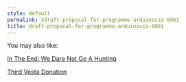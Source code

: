 ```yaml
---
style: default
permalink: Xdraft-proposal-for-programme-arduinosis-9001
title: draft-proposal-for-programme-arduinosis-9001
---
```

You may also like:

[In The End: We Dare Not Go A Hunting](http://scp-wiki.net/intheendwedarenotgoahunting)

[Third Vesta Donation](http://scp-wiki.net/3rd-vesta-donation)
